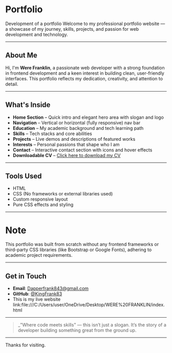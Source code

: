 # Portfolio
Development of a portfolio
Welcome to my professional portfolio website — a showcase of my journey, skills, projects, and passion for web development and technology.

---

## About Me

Hi, I'm **Were Franklin**, a passionate web developer with a strong foundation in frontend development and a keen interest in building clean, user-friendly interfaces. This portfolio reflects my dedication, creativity, and attention to detail.

---

##  What's Inside

- **Home Section** – Quick intro and elegant hero area with slogan and logo
- **Navigation** – Vertical or horizontal (fully responsive) nav bar
- **Education** – My academic background and tech learning path
- **Skills** – Tech stacks and core abilities
- **Projects** – Live demos and descriptions of featured works
- **Interests** – Personal passions that shape who I am
- **Contact** – Interactive contact section with icons and hover effects
- **Downloadable CV** – [Click here to download my CV](CV/CV.pdf)

---

##  Tools Used

- HTML
- CSS (No frameworks or external libraries used)
- Custom responsive layout
- Pure CSS  effects and styling

---

#  Note

This portfolio was built from scratch without any frontend frameworks or third-party CSS libraries (like Bootstrap or Google Fonts), adhering to academic project requirements.

---

## Get in Touch

- **Email**: Dapperfrank843@gmail.com  
- **GitHub**: [@KingFrank83](https://github.com/KingFrank83)
- 
  This is my live website link:file:///C:/Users/user/OneDrive/Desktop/WERE%20FRANKLIN/index.html

---

> _"Where code meets skills" — this isn’t just a slogan. It’s the story of a developer building something great from the ground up.

---

Thanks for visiting.

